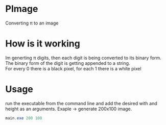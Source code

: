 # PImage
Converting π to an image

# How is it working
Im generting π digits, then each digit is being converted to its binary form.<br>
The binary form of the digit is getting appended to a string.<br>
For every 0 there is a black pixel, for each 1 there is a white pixel<br>

# Usage
run the executable from the command line and add the desired with and height as an arguments.
Exaple -> generate 200x100 image. 
```powershell
main.exe 200 100
```
